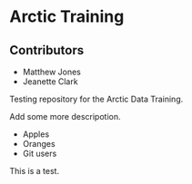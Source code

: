 # Arctic Training

## Contributors

- Matthew Jones
- Jeanette Clark

Testing repository for the Arctic Data Training.

Add some more descripotion.

* Apples
* Oranges
* Git users


This is a test.
